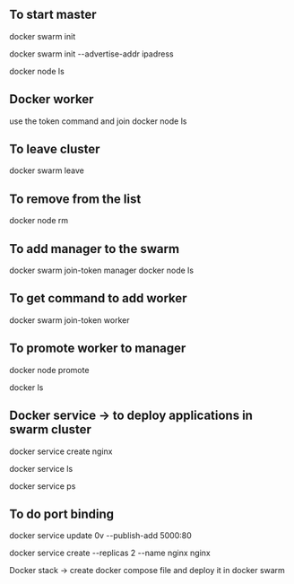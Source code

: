 To start master 
---------------

docker swarm init 

docker swarm init --advertise-addr ipadress

docker node ls 

Docker worker 
-------------

use the token command and join 
docker node ls 

To leave cluster 
----------------

docker swarm leave 

To remove from the list 
------------------------

docker node rm <name>

To add manager to the swarm 
---------------------------
docker swarm join-token manager 
docker node ls 

To get command to add worker 
---------------------------
docker swarm join-token worker

To promote worker to manager 
-----------------------------
docker node promote <name>

docker ls


Docker service -> to deploy applications in swarm cluster 
---------------------------------------------------------
docker service create nginx

docker service ls 

docker service ps <serviceid>

To do port binding 
------------------
docker service update 0v --publish-add 5000:80

docker service create --replicas 2 --name nginx nginx 


Docker stack 
 -> create docker compose file and deploy it in docker swarm 
 
 

















